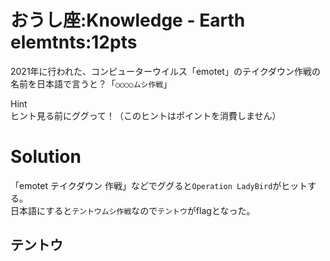 # おうし座:Knowledge - Earth elemtnts:12pts
2021年に行われた、コンピューターウイルス「emotet」のテイクダウン作戦の名前を日本語で言うと？「`○○○○ムシ作戦`」  

Hint  
ヒント見る前にググって！（このヒントはポイントを消費しません）  

# Solution
「emotet テイクダウン 作戦」などでググると`Operation LadyBird`がヒットする。  
日本語にすると`テントウムシ作戦`なので`テントウ`がflagとなった。  

## テントウ